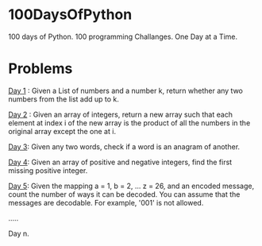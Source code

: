 # 100DaysOfPython
100 days of Python. 100 programming Challanges. One Day at a Time.

# Problems

[Day 1](https://github.com/Gothamv/100DaysOfPython/blob/master/Day1.py) : Given a List of numbers and a number k, return whether any two numbers from the list add up to k.

[Day 2](https://github.com/Gothamv/100DaysOfPython/blob/master/Day2.py) : Given an array of integers, return a new array such that each element at index i of the new array is the product of all the numbers in the original array except the one at i.

[Day 3](https://github.com/Gothamv/100DaysOfPython/blob/master/Day3.py):
Given any two words, check if a word is an anagram of another.

[Day 4](https://github.com/Gothamv/100DaysOfPython/blob/master/Day4.py): Given an array of positive and negative integers, find the first missing positive integer.

[Day 5](https://github.com/Gothamv/100DaysOfPython/blob/master/Day5.py):
Given the mapping a = 1, b = 2, ... z = 26, and an encoded message, count the number of ways it can be decoded. You can assume that the messages are decodable. For example, '001' is not allowed.

.....

Day n.
